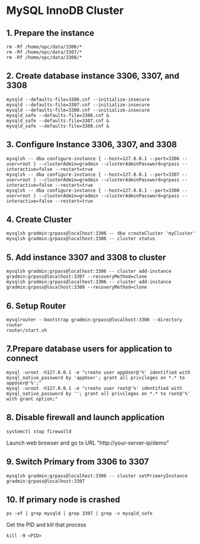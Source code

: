 # MySQL InnoDB Cluster
## 1. Prepare the instance
```
rm -Rf /home/opc/data/3306/*
rm -Rf /home/opc/data/3307/*
rm -Rf /home/opc/data/3308/*
```
## 2. Create database instance 3306, 3307, and 3308
```
mysqld --defaults-file=3306.cnf --initialize-insecure
mysqld --defaults-file=3307.cnf --initialize-insecure
mysqld --defaults-file=3308.cnf --initialize-insecure
mysqld_safe --defaults-file=3306.cnf &
mysqld_safe --defaults-file=3307.cnf &
mysqld_safe --defaults-file=3308.cnf &
```
## 3. Configure Instance 3306, 3307, and 3308
```
mysqlsh -- dba configure-instance { --host=127.0.0.1 --port=3306 --user=root } --clusterAdmin=gradmin --clusterAdminPassword=grpass --interactive=false --restart=true
mysqlsh -- dba configure-instance { --host=127.0.0.1 --port=3307 --user=root } --clusterAdmin=gradmin --clusterAdminPassword=grpass --interactive=false --restart=true
mysqlsh -- dba configure-instance { --host=127.0.0.1 --port=3308 --user=root } --clusterAdmin=gradmin --clusterAdminPassword=grpass --interactive=false --restart=true
```
## 4. Create Cluster
```
mysqlsh gradmin:grpass@localhost:3306 -- dba createCluster 'myCluster'
mysqlsh gradmin:grpass@localhost:3306 -- cluster status
```
## 5. Add instance 3307 and 3308 to cluster
```
mysqlsh gradmin:grpass@localhost:3306 -- cluster add-instance gradmin:grpass@localhost:3307 --recoveryMethod=clone
mysqlsh gradmin:grpass@localhost:3306 -- cluster add-instance gradmin:grpass@localhost:3308 --recoveryMethod=clone
```
## 6. Setup Router
```
mysqlrouter --bootstrap gradmin:grpass@localhost:3306 --directory router 
router/start.sh
```
## 7.Prepare database users for application to connect
```
mysql -uroot -h127.0.0.1 -e "create user appUser@'%' identified with mysql_native_password by 'appUser'; grant all privileges on *.* to appUser@'%';"
mysql -uroot -h127.0.0.1 -e "create user root@'%' identified with mysql_native_password by ''; grant all privileges on *.* to root@'%' with grant option;"
```
## 8. Disable firewall and launch application
```
systemctl stop firewalld
```
Launch web browser and go to URL "http://your-server-ip/demo"
## 9. Switch Primary from 3306 to 3307
```
mysqlsh gradmin:grpass@localhost:3306 -- cluster setPrimaryInstance gradmin:grpass@localhost:3307
```
## 10. If primary node is crashed
```
ps -ef | grep mysqld | grep 3307 | grep -v mysqld_safe
```
Get the PID and kill that process
```
kill -9 <PID>
```






